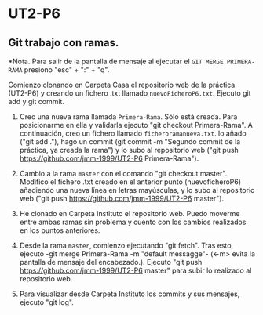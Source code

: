 # UT2-P6
## Git trabajo con ramas.

*Nota. Para salir de la pantalla de mensaje al ejecutar el `GIT MERGE PRIMERA-RAMA` presiono "esc" + ":" + "q".

Comienzo clonando en Carpeta Casa el repositorio web de la práctica (UT2-P6) y creando un fichero .txt llamado `nuevoFicheroP6.txt`. Ejecuto git add y git commit.

1. Creo una nueva rama llamada `Primera-Rama`. 
Sólo está creada. Para posicionarme en ella y validarla ejecuto "git checkout Primera-Rama".
A continuación, creo un fichero llamado `ficheroramanueva.txt`. lo añado ("git add ."), hago un commit (git commit -m "Segundo commit de la práctica, ya creada la rama") y lo subo al repositorio web ("git push https://github.com/jmm-1999/UT2-P6 Primera-Rama").

2. Cambio a la rama `master` con el comando "git checkout master". Modifico el fichero .txt creado en el anterior punto (nuevoficheroP6) añadiendo una nueva línea en letras mayúsculas, y lo subo al repositorio web ("git push https://github.com/jmm-1999/UT2-P6 master").

3. He clonado en Carpeta Instituto el repositorio web. Puedo moverme entre ambas ramas sin problema y cuento con los cambios realizados en los puntos anteriores.

4. Desde la rama `master`, comienzo ejecutando "git fetch". Tras esto, ejecuto -git merge Primera-Rama -m "default messagge"- (<-m> evita la pantalla de mensaje del encabezado.).
Ejecuto "git push https://github.com/jmm-1999/UT2-P6 master" para subir lo realizado al repositorio web.

5. Para visualizar desde Carpeta Instituto los commits y sus mensajes, ejecuto "git log".